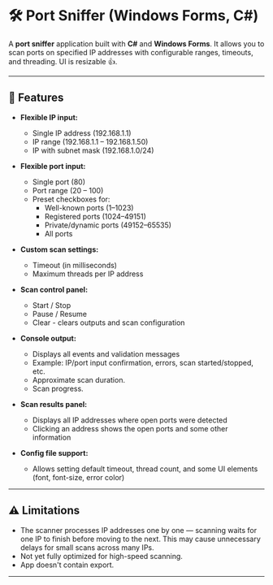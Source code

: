# 🛠️ Port Sniffer (Windows Forms, C#)

A **port sniffer** application built with **C#** and **Windows Forms**.
It allows you to scan ports on specified IP addresses with configurable ranges, timeouts, and threading.
UI is resizable 👍.

---

## 🧩 Features

- **Flexible IP input:**
  - Single IP address (192.168.1.1)
  - IP range (192.168.1.1 – 192.168.1.50)
  - IP with subnet mask (192.168.1.0/24)

- **Flexible port input:**
  - Single port (80)
  - Port range (20 – 100)
  - Preset checkboxes for:
    - Well-known ports (1–1023)
    - Registered ports (1024–49151)
    - Private/dynamic ports (49152–65535)
    - All ports

- **Custom scan settings:**
  - Timeout (in milliseconds)
  - Maximum threads per IP address

- **Scan control panel:**
  - Start / Stop
  - Pause / Resume
  - Clear - clears outputs and scan configuration

- **Console output:**
  - Displays all events and validation messages
  - Example: IP/port input confirmation, errors, scan started/stopped, etc.
  - Approximate scan duration.
  - Scan progress. 

- **Scan results panel:**
  - Displays all IP addresses where open ports were detected
  - Clicking an address shows the open ports and some other information

- **Config file support:**
  - Allows setting default timeout, thread count, and some UI elements (font, font-size, error color)

---

## ⚠️ Limitations

- The scanner processes IP addresses one by one — scanning waits for one IP to finish before moving to the next. This may cause unnecessary delays for small scans across many IPs.
- Not yet fully optimized for high-speed scanning.
- App doesn't contain export.

---